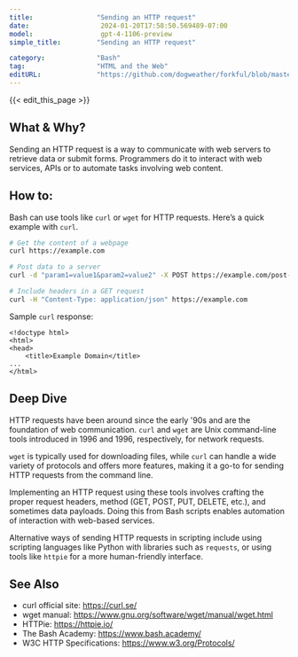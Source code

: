 ```yaml
---
title:                "Sending an HTTP request"
date:                  2024-01-20T17:58:50.569489-07:00
model:                 gpt-4-1106-preview
simple_title:         "Sending an HTTP request"

category:             "Bash"
tag:                  "HTML and the Web"
editURL:              "https://github.com/dogweather/forkful/blob/master/content/en/bash/sending-an-http-request.md"
---
```


{{< edit_this_page >}}

## What & Why?

Sending an HTTP request is a way to communicate with web servers to retrieve data or submit forms. Programmers do it to interact with web services, APIs or to automate tasks involving web content.

## How to:

Bash can use tools like `curl` or `wget` for HTTP requests. Here’s a quick example with `curl`.

```Bash
# Get the content of a webpage
curl https://example.com

# Post data to a server
curl -d "param1=value1&param2=value2" -X POST https://example.com/post-endpoint

# Include headers in a GET request
curl -H "Content-Type: application/json" https://example.com
```

Sample `curl` response:

```
<!doctype html>
<html>
<head>
    <title>Example Domain</title>
...
</html>
```

## Deep Dive

HTTP requests have been around since the early '90s and are the foundation of web communication. `curl` and `wget` are Unix command-line tools introduced in 1996 and 1996, respectively, for network requests.

`wget` is typically used for downloading files, while `curl` can handle a wide variety of protocols and offers more features, making it a go-to for sending HTTP requests from the command line.

Implementing an HTTP request using these tools involves crafting the proper request headers, method (GET, POST, PUT, DELETE, etc.), and sometimes data payloads. Doing this from Bash scripts enables automation of interaction with web-based services.

Alternative ways of sending HTTP requests in scripting include using scripting languages like Python with libraries such as `requests`, or using tools like `httpie` for a more human-friendly interface.

## See Also

- curl official site: https://curl.se/
- wget manual: https://www.gnu.org/software/wget/manual/wget.html
- HTTPie: https://httpie.io/
- The Bash Academy: https://www.bash.academy/
- W3C HTTP Specifications: https://www.w3.org/Protocols/
